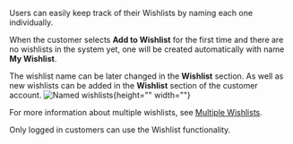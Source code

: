 Users can easily keep track of their Wishlists by naming each one individually.

When the customer selects **Add to Wishlist** for the first time and there are no wishlists in the system yet, one will be created automatically with name **My Wishlist**.

The wishlist name can be later changed in the **Wishlist** section. As well as new wishlists can be added in the **Wishlist** section of the customer account.
![Named wishlists](https://spryker.s3.eu-central-1.amazonaws.com/docs/Features/named_wishlist.gif){height="" width=""}

For more information about multiple wishlists, see [Multiple Wishlists](https://documentation.spryker.com/v4/docs/multiple-wishlists).

Only logged in customers can use the Wishlist functionality.